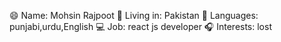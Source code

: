 😄 Name: Mohsin Rajpoot
🌇 Living in: Pakistan
💬 Languages: punjabi,urdu,English
💻 Job: react js developer
🎧 Interests: lost

